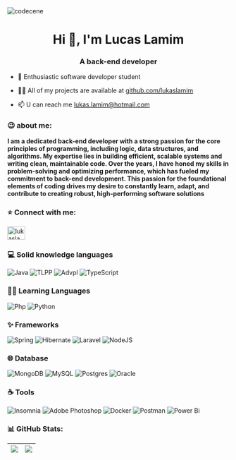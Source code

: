 <img align="center" src="https://i.imgur.com/dMEjCBP.gif" alt="codecene">
<h1 align="center">Hi 👋, I'm Lucas Lamim</h1>
<h3 align="center">A back-end developer</h3>

- 🌱 Enthusiastic software developer student

- 👨‍💻 All of my projects are available at [github.com/lukaslamim](github.com/lukaslamim)

- 📫 U can reach me lukas.lamim@hotmail.com

<h3 align="left">😉 about me: </h3>

**I am a dedicated back-end developer with a strong passion for the core principles of programming, including logic, data structures, and algorithms. My expertise lies in building efficient, scalable systems and writing clean, maintainable code. Over the years, I have honed my skills in problem-solving and optimizing performance, which has fueled my commitment to back-end development. This passion for the foundational elements of coding drives my desire to constantly learn, adapt, and contribute to creating robust, high-performing software solutions**

<h3 align="left">⭐️ Connect with me: </h3>
<p align="left">
<a href="https://linkedin.com/in/lucaslamim" target="blank"><img align="center" src="https://raw.githubusercontent.com/rahuldkjain/github-profile-readme-generator/master/src/images/icons/Social/linked-in-alt.svg" alt="lukaslamim" height="30" width="40" /></a>
</p>

<h3 align="left">💻 Solid knowledge languages </h3>

![Java](https://img.shields.io/badge/java-%23ED8B00.svg?style=for-the-badge&logo=openjdk&logoColor=white)  ![TLPP](https://img.shields.io/badge/tlpp-%2300599C.svg?style=for-the-badge&logo=c++&logoColor=white)
![Advpl](https://img.shields.io/badge/advpl-3670A0?style=for-the-badge&logo=advpl&logoColor=blue)    ![TypeScript](https://img.shields.io/badge/typescript-%2300599C.svg?style=for-the-badge&logo=c++&logoColor=white)

<h3 align="left">🐱‍🏍 Learning Languages </h3>

![Php](https://img.shields.io/badge/php-%23323330.svg?style=for-the-badge&logo=php&logoColor=%blue)
![Python](https://img.shields.io/badge/python-3670A0?style=for-the-badge&logo=python&logoColor=ffdd54) 

<h3 align="left">✨ Frameworks </h3>

![Spring](https://img.shields.io/badge/spring-%236DB33F.svg?style=for-the-badge&logo=spring&logoColor=white) ![Hibernate](https://img.shields.io/badge/hibernate-%23323330.svg?style=for-the-badge&logo=hibernate&logoColor=orange)
![Laravel](https://img.shields.io/badge/laravel-%2307405e.svg?style=for-the-badge&logo=laravel&logoColor=red) ![NodeJS](https://img.shields.io/badge/node.js-6DA55F?style=for-the-badge&logo=node.js&logoColor=white)

<h3 align="left">🌐 Database </h3>

![MongoDB](https://img.shields.io/badge/MongoDB-%234ea94b.svg?style=for-the-badge&logo=mongodb&logoColor=white) ![MySQL](https://img.shields.io/badge/mysql-%2307405e.svg?style=for-the-badge&logo=mysql&logoColor=white) ![Postgres](https://img.shields.io/badge/postgres-%23316192.svg?style=for-the-badge&logo=postgresql&logoColor=white) ![Oracle](https://img.shields.io/badge/oracle-%2307405e.svg?style=for-the-badge&logo=sqlite&logoColor=white)

<h3 align="left">☕️ Tools </h3>

 ![Insomnia](https://img.shields.io/badge/Insomnia-black?style=for-the-badge&logo=insomnia&logoColor=5849BE)  ![Adobe Photoshop](https://img.shields.io/badge/adobe%20photoshop-%2331A8FF.svg?style=for-the-badge&logo=adobe%20photoshop&logoColor=white)  ![Docker](https://img.shields.io/badge/docker-%230db7ed.svg?style=for-the-badge&logo=docker&logoColor=white)  ![Postman](https://img.shields.io/badge/Postman-FF6C37?style=for-the-badge&logo=postman&logoColor=white) ![Power Bi](https://img.shields.io/badge/power_bi-F2C811?style=for-the-badge&logo=powerbi&logoColor=black) 

<h3 align="left">📊 GitHub Stats: </h3>

| ![](https://github-readme-streak-stats.herokuapp.com/?user=lukaslamim&theme=dark&hide_border=false) | ![](https://github-readme-stats.vercel.app/api?username=lukaslamim&theme=dark&hide_border=false&include_all_commits=false&count_private=false) |
| :-: | :-: |
